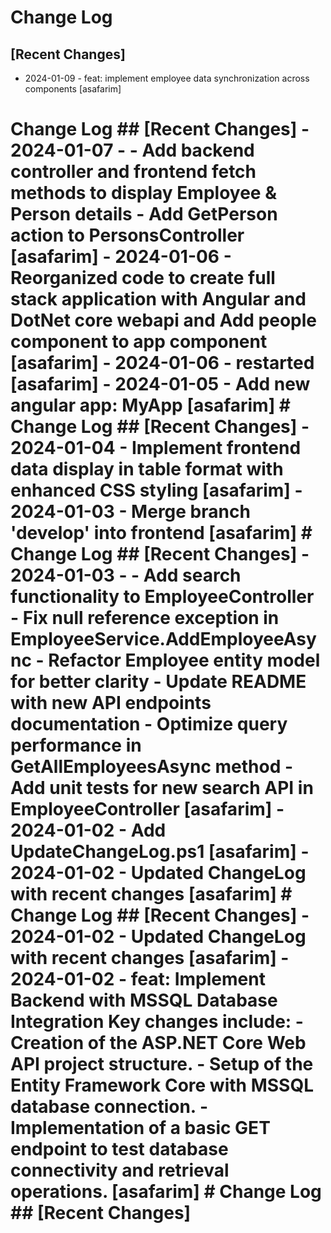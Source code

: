# Change Log

## [Recent Changes]

- 2024-01-09 - feat: implement employee data synchronization across components [asafarim]


# Change Log  ## [Recent Changes]  - 2024-01-07 - - Add backend controller and frontend fetch methods to display Employee & Person details - Add GetPerson action to PersonsController [asafarim] - 2024-01-06 - Reorganized code to create full stack application with Angular and DotNet core webapi and Add people component to app component [asafarim] - 2024-01-06 - restarted [asafarim] - 2024-01-05 - Add new angular app: MyApp [asafarim]   # Change Log  ## [Recent Changes]  - 2024-01-04 - Implement frontend data display in table format with enhanced CSS styling [asafarim] - 2024-01-03 - Merge branch 'develop' into frontend [asafarim]   # Change Log  ## [Recent Changes]  - 2024-01-03 - - Add search functionality to EmployeeController - Fix null reference exception in EmployeeService.AddEmployeeAsync - Refactor Employee entity model for better clarity - Update README with new API endpoints documentation - Optimize query performance in GetAllEmployeesAsync method - Add unit tests for new search API in EmployeeController [asafarim] - 2024-01-02 - Add UpdateChangeLog.ps1 [asafarim] - 2024-01-02 - Updated ChangeLog with recent changes [asafarim]   # Change Log  ## [Recent Changes]  - 2024-01-02 - Updated ChangeLog with recent changes [asafarim] - 2024-01-02 - feat: Implement Backend with MSSQL Database Integration Key changes include: - Creation of the ASP.NET Core Web API project structure. - Setup of the Entity Framework Core with MSSQL database connection. - Implementation of a basic GET endpoint to test database connectivity and retrieval operations. [asafarim]   # Change Log  ## [Recent Changes]    
